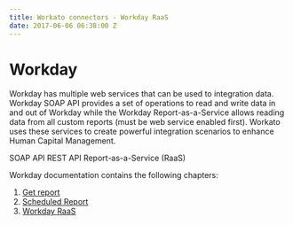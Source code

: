 ```yaml
---
title: Workato connectors - Workday RaaS
date: 2017-06-06 06:38:00 Z
---
```


# Workday

Workday has multiple web services that can be used to integration data. Workday SOAP API provides a set of operations to read and write data in and out of Workday while the Workday Report-as-a-Service allows reading data from all custom reports (must be web service enabled first). Workato uses these services to create powerful integration scenarios to enhance Human Capital Management.

SOAP API
REST API
Report-as-a-Service (RaaS)

Workday documentation contains the following chapters:
1. [Get report](workday/get_report.md)
2. [Scheduled Report](workday/scheduled_report.md)
3. [Workday RaaS](workday/workday_raas.md)
